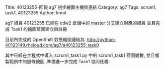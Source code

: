 Title: 40123255-回報 ag7 初步繪圖主機與連結
Category: ag7
Tags: scrum1, task1, 40123255
Author: kmol

ag7 組員 40123255 已經在 cdw2 倉儲中的 master 分支建立對應的組員 並且完成 Task1 的繪圖藍圖建立與註冊

<!-- PELICAN_END_SUMMARY -->

目前所完成的 OpenShift 對應繪圖連結為: <a href="http://python-40123149.rhcloud.com/ag7/a40123255_task0">http://python-40123149.rhcloud.com/ag7/a40123255_task0</a>

其中已經在主程式中導入 scrum1_task1.py 中的 scrum1_task1 藍圖變數, 並且複製範例中的鏈條繪圖 ,準備進一步完成 Task1 協同任務.
